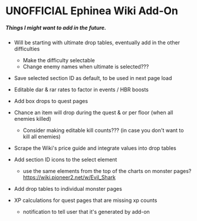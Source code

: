 # UNOFFICIAL Ephinea Wiki Add-On
  
##### Things I might want to add in the future.  
  
  - Will be starting with ultimate drop tables, eventually add in the other difficulties  
    - Make the difficulty selectable  
    - Change enemy names when ultimate is selected???

  - Save selected section ID as default, to be used in next page load

  - Editable dar & rar rates to factor in events / HBR boosts

  - Add box drops to quest pages
  
  - Chance an item will drop during the quest & or per floor (when all enemies killed)  
    - Consider making editable kill counts??? (in case you don't want to kill all enemies)  
  
  - Scrape the Wiki's price guide and integrate values into drop tables  
  
  - Add section ID icons to the select element
    - use the same elements from the top of the charts on monster pages? https://wiki.pioneer2.net/w/Evil_Shark

  - Add drop tables to individual monster pages

  - XP calculations for quest pages that are missing xp counts
    - notification to tell user that it's generated by add-on